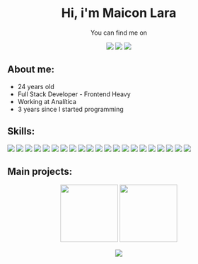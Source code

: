 <h1 align="center">Hi, i'm Maicon Lara</h1>
<p align="center">You can find me on</p>
<p align="center"><a href = "mailto:maiconluan.lara@yahoo.com.br"><img src="https://img.shields.io/badge/Email-000000?style=for-the-badge&logo=gmail&logoColor=F2F2F2" target="_blank"></a></a>
<a href="https://linkedin.com/in/maiconlara"><img src="https://img.shields.io/badge/linkedin-000000?style=for-the-badge&logoColor=F2F2F2&logo=linkedin"/></a>
<a href="https://maicon.vercel.app"><img src="https://img.shields.io/badge/website-000000?logo=esri&style=for-the-badge&logoColor=F2F2F2"/></a>


## **About me:**

* 24 years old
* Full Stack Developer - Frontend Heavy
* Working at Analítica
* 3 years since I started programming

## **Skills:**

<p align="left">
<img src="https://img.shields.io/badge/next.js-000000?logo=Next.js&style=for-the-badge&logoColor=F2F2F2"/>
<img src="https://img.shields.io/badge/react-000000?logo=react&style=for-the-badge&logoColor=61DAFB"/>
<img src="https://img.shields.io/badge/react%20native-000000?logo=react&style=for-the-badge&logoColor=61DAFB"/>
<img src="https://img.shields.io/badge/typescript-000000?logo=typescript&style=for-the-badge&logoColor=087ece"/>
<img src="https://img.shields.io/badge/javascript-000000?logo=javascript&style=for-the-badge&logoColor=23F7DF1E"/>
<img src="https://img.shields.io/badge/prismic-000000?logo=prismic&style=for-the-badge&logoColor=F2F2F2%22"/>
<img src="https://img.shields.io/badge/vercel-000000?logo=vercel&style=for-the-badge&logoColor=F2F2F2"/>
<img src="https://img.shields.io/badge/node.js-000000?logo=node.js&style=for-the-badge&logoColor=6da55f"/>
<img src="https://img.shields.io/badge/github-000000?logo=github&style=for-the-badge&logoColor=F2F2F2"/>
<img src="https://img.shields.io/badge/html5-000000?logo=html5&style=for-the-badge&logoColor=dd4b25"/>
<img src="https://img.shields.io/badge/css3-000000?logo=css3&style=for-the-badge&logoColor=2862e9"/>
<img src="https://img.shields.io/badge/tailwindcss-000000?logo=tailwindcss&style=for-the-badge&logoColor=16b7c6"/>
<img src="https://img.shields.io/badge/nextui-000000?logo=nextui&style=for-the-badge&logoColor=white"/>
<img src="https://img.shields.io/badge/shadcn/ui-000000?logo=shadcn/ui&style=for-the-badge&logoColor=white"/>
<img src="https://img.shields.io/badge/chakra-000000?logo=chakraui&style=for-the-badge&logoColor=58c9c8"/>
<img src="https://img.shields.io/badge/expo-000000?logo=expo&style=for-the-badge&logoColor=1777b8"/>
<img src="https://img.shields.io/badge/visual%20studio%20code-000000?logo=visual%20studio%20code&style=for-the-badge&logoColor=40abf2"/>
<img src="https://img.shields.io/badge/git-000000?logo=git&style=for-the-badge&logoColor=e84d31"/>
<img src="https://img.shields.io/badge/express.js-000000?logo=express&style=for-the-badge&logoColor=F2F2F2"/>
<img src="https://img.shields.io/badge/npm-000000?logo=npm&style=for-the-badge&logoColor=F2F2F2"/>
<img src="https://img.shields.io/badge/mysql-000000?logo=mysql&style=for-the-badge&logoColor=00618a"/>
</p>

## **Main projects:**

<p align="center">
<a href="https://github.com/maiconlara/yugioh-password"><img src="https://github-readme-stats.vercel.app/api/pin/?username=maiconlara&repo=yugioh-password&title_color=2e7ced&text_color=F2F2F2&bg_color=000000&border_color=121111&icon_color=F2F2F2&border_radius=20" height="130"/></a>
<a href="https://github.com/Agro-Control/harvest-control"><img src="https://github-readme-stats.vercel.app/api/pin/?username=Agro-Control&repo=harvest-control&title_color=2e7ced&text_color=F2F2F2&bg_color=000000&border_color=121111&icon_color=F2F2F2&border_radius=20" height="130"/></a>

</p>

<p align="center">
<img src="https://github-readme-stats.vercel.app/api/top-langs/?username=maiconlara&hide=css,html,blade&layout=compact&theme=vision-friendly-dark"/>

</p>
